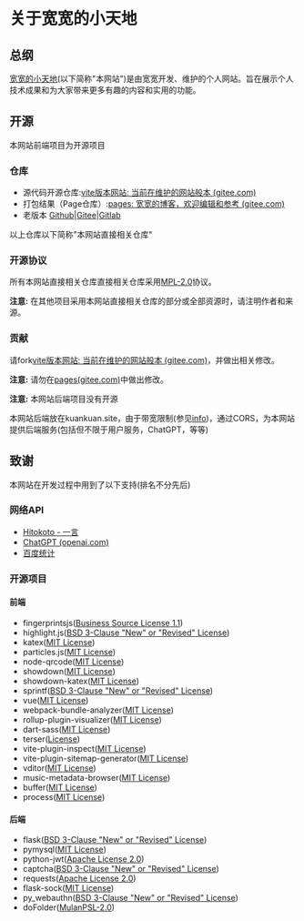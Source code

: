 # 关于宽宽的小天地

## 总纲

[宽宽的小天地](https://kuankuan2007.gitee.io/)\(以下简称"本网站"\)是由宽宽开发、维护的个人网站。旨在展示个人技术成果和为大家带来更多有趣的内容和实用的功能。

## 开源

本网站前端项目为开源项目

### 仓库

+ 源代码开源仓库:[vite版本网站: 当前在维护的网站般本 (gitee.com)](https://gitee.com/kuankuan2007/website-vite)
+ 打包结果（Page仓库）:[pages: 宽宽的博客，欢迎编辑和参考 (gitee.com)](https://gitee.com/kuankuan2007/kuankuan2007)
+ 老版本 [Github](https://github.com/kuankuan2007/website-old)|[Gitee](https://gitee.com/kuankuan2007/website-old)|[Gitlab](https://gitlab.com/kuankuan2007/website-old)

以上仓库以下简称"本网站直接相关仓库"

### 开源协议

所有本网站直接相关仓库直接相关仓库采用[MPL-2.0](https://gitee.com/kuankuan2007/website-vite/blob/main/LICENSE)协议。

**注意:** 在其他项目采用本网站直接相关仓库的部分或全部资源时，请注明作者和来源。

### 贡献

请fork[vite版本网站: 当前在维护的网站般本 (gitee.com)](https://gitee.com/kuankuan2007/website-vite)，并做出相关修改。

**注意:** 请勿在[pages(gitee.com)](https://gitee.com/kuankuan2007/kuankuan2007)中做出修改。

**注意:** 本网站后端项目没有开源

本网站后端放在kuankuan.site，由于带宽限制\(参见[info](https://kuankuan.site/info.html)\)，通过CORS，为本网站提供后端服务\(包括但不限于用户服务，ChatGPT，等等\)

## 致谢

本网站在开发过程中用到了以下支持(排名不分先后)

### 网络API

+ [Hitokoto - 一言](https://hitokoto.cn/)
+ [ChatGPT (openai.com)](https://openai.com/chatgpt)
+ [百度统计](https://tongji.baidu.com/)

### 开源项目

#### 前端

+ fingerprintsjs\([Business Source License 1.1](https://github.com/fingerprintjs/fingerprintjs/blob/master/LICENSE)\)
+ highlight.js\([BSD 3-Clause &#34;New&#34; or &#34;Revised&#34; License](https://github.com/highlightjs/highlight.js/blob/main/LICENSE)\)
+ katex\([MIT License](https://github.com/KaTeX/KaTeX/blob/main/LICENSE)\)
+ particles.js\([MIT License](https://github.com/VincentGarreau/particles.js/blob/master/LICENSE.md)\)
+ node-qrcode\([MIT License](https://github.com/soldair/node-qrcode/blob/master/license)\)
+ showdown\([MIT License](https://github.com/showdownjs/showdown/blob/master/LICENSE)\)
+ showdown-katex\([MIT License](https://github.com/VincentTam/showdown-katex/blob/mhchem/LICENSE)\)
+ sprintf\([BSD 3-Clause &#34;New&#34; or &#34;Revised&#34; License](https://github.com/alexei/sprintf.js/blob/master/LICENSE)\)
+ vue\([MIT License](https://github.com/vuejs/core/blob/main/LICENSE)\)
+ webpack-bundle-analyzer\([MIT License](https://github.com/webpack-contrib/webpack-bundle-analyzer/blob/master/LICENSE)\)
+ rollup-plugin-visualizer\([MIT License](https://github.com/btd/rollup-plugin-visualizer/blob/master/LICENSE)\)
+ dart-sass\([MIT License](https://github.com/sass/dart-sass/blob/main/LICENSE)\)
+ terser\([License](https://github.com/leizongmin/js-xss/blob/master/LICENSE)\)
+ vite-plugin-inspect\([MIT License](https://github.com/antfu/vite-plugin-inspect/blob/main/LICENSE)\)
+ vite-plugin-sitemap-generator\([MIT License](https://github.com/aryankarim/vite-plugin-sitemap-generator/blob/main/LICENSE)\)
+ vditor([MIT License](https://github.com/Vanessa219/vditor/blob/master/LICENSE))
+ music-metadata-browser([MIT License](https://github.com/Borewit/music-metadata-browser/blob/master/LICENSE.txt))
+ buffer([MIT License](https://github.com/feross/buffer/blob/master/LICENSE))
+ process([MIT License](https://github.com/defunctzombie/node-process/blob/master/LICENSE))


#### 后端

+ flask\([BSD 3-Clause &#34;New&#34; or &#34;Revised&#34; License](https://github.com/pallets/flask/blob/main/LICENSE.rst)\)
+ pymysql\([MIT License](https://github.com/PyMySQL/PyMySQL/blob/main/LICENSE)\)
+ python-jwt\([Apache License 2.0](https://github.com/GehirnInc/python-jwt/blob/master/LICENSE)\)
+ captcha\([BSD 3-Clause &#34;New&#34; or &#34;Revised&#34; License](https://github.com/lepture/captcha/blob/master/LICENSE)\)
+ requests\([Apache License 2.0](https://github.com/psf/requests/blob/main/LICENSE)\)
+ flask-sock\([MIT License](https://github.com/miguelgrinberg/flask-sock/blob/main/LICENSE)\)
+ py_webauthn\([BSD 3-Clause &#34;New&#34; or &#34;Revised&#34; License](https://github.com/duo-labs/py_webauthn/blob/master/LICENSE)\)
+ doFolder\([MulanPSL-2.0](https://gitee.com/kuankuan2007/do-folder/blob/master/LICENSE)\)
